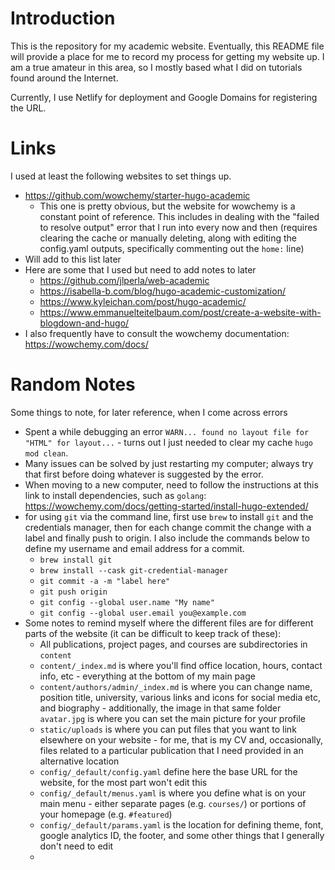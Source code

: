 
# Introduction

This is the repository for my academic website. Eventually, this README file will provide a place for me to record my process for getting my website up. I am a true amateur in this area, so I mostly based what I did on tutorials found around the Internet.

Currently, I use Netlify for deployment and Google Domains for registering the URL.

# Links

I used at least the following websites to set things up.

- https://github.com/wowchemy/starter-hugo-academic
  - This one is pretty obvious, but the website for wowchemy is a constant point of reference. This includes in dealing with the "failed to resolve output" error that I run into every now and then (requires clearing the cache or manually deleting, along with editing the config.yaml outputs, specifically commenting out the `home:` line)
- Will add to this list later
- Here are some that I used but need to add notes to later
  - https://github.com/jlperla/web-academic
  - https://isabella-b.com/blog/hugo-academic-customization/
  - https://www.kyleichan.com/post/hugo-academic/
  - https://www.emmanuelteitelbaum.com/post/create-a-website-with-blogdown-and-hugo/
- I also frequently have to consult the wowchemy documentation: https://wowchemy.com/docs/

# Random Notes

Some things to note, for later reference, when I come across errors

- Spent a while debugging an error `WARN... found no layout file for "HTML" for layout...` - turns out I just needed to clear my cache `hugo mod clean`.
- Many issues can be solved by just restarting my computer; always try that first before doing whatever is suggested by the error.
- When moving to a new computer, need to follow the instructions at this link to install dependencies, such as `golang`: https://wowchemy.com/docs/getting-started/install-hugo-extended/
- for using `git` via the command line, first use `brew` to install `git` and the credentials manager, then for each change commit the change with a label and finally push to origin. I also include the commands below to define my username and email address for a commit.
  - `brew install git`
  - `brew install --cask git-credential-manager`
  - `git commit -a -m "label here"`
  - `git push origin`
  - `git config --global user.name "My name"`
  - `git config --global user.email you@example.com`
- Some notes to remind myself where the different files are for different parts of the website (it can be difficult to keep track of these):
  - All publications, project pages, and courses are subdirectories in `content`
  - `content/_index.md` is where you'll find office location, hours, contact info, etc - everything at the bottom of my main page
  - `content/authors/admin/_index.md` is where you can change name, position title, university, various links and icons for social media etc, and biography - additionally, the image in that same folder `avatar.jpg` is where you can set the main picture for your profile
  - `static/uploads` is where you can put files that you want to link elsewhere on your website - for me, that is my CV and, occasionally, files related to a particular publication that I need provided in an alternative location
  - `config/_default/config.yaml` define here the base URL for the website, for the most part won't edit this
  - `config/_default/menus.yaml` is where you define what is on your main menu - either separate pages (e.g. `courses/`) or portions of your homepage (e.g. `#featured`)
  - `config/_default/params.yaml` is the location for defining theme, font, google analytics ID, the footer, and some other things that I generally don't need to edit
  - 
